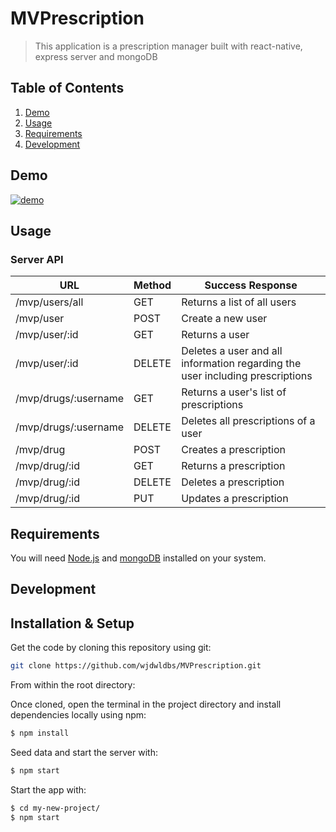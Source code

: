 # MVPrescription

> This application is a prescription manager built with react-native, express server and mongoDB

## Table of Contents

1. [Demo](#demo)
2. [Usage](#usage)
3. [Requirements](#requirements)
4. [Development](#development)

## Demo <a name="demo"></a>

[![demo](https://img.youtube.com/vi/6LinjARIe8I/maxresdefault.jpg)](https://www.youtube.com/embed/6LinjARIe8I)

## Usage <a name="usage"></a>

### Server API

| URL | Method | Success Response |
| --- | --- | --- |
| /mvp/users/all | GET | Returns a list of all users |
| /mvp/user | POST | Create a new user |
| /mvp/user/:id | GET | Returns a user |
| /mvp/user/:id | DELETE | Deletes a user and all information regarding the user including prescriptions |
| /mvp/drugs/:username | GET | Returns a user's list of prescriptions |
| /mvp/drugs/:username | DELETE | Deletes all prescriptions of a user |
| /mvp/drug | POST | Creates a prescription |
| /mvp/drug/:id | GET | Returns a prescription |
| /mvp/drug/:id | DELETE | Deletes a prescription |
| /mvp/drug/:id | PUT | Updates a prescription |

## Requirements <a name="requirements"></a>

You will need [Node.js](https://nodejs.org/en/) and [mongoDB](https://docs.mongodb.com/manual/administration/install-community/) installed on your system.

## Development <a name="development"></a>

## Installation & Setup <a name="installation"></a>

Get the code by cloning this repository using git:

```bash
git clone https://github.com/wjdwldbs/MVPrescription.git
```

From within the root directory:

Once cloned, open the terminal in the project directory and install dependencies locally using npm:

```bash
$ npm install
```

Seed data and start the server with:

```bash
$ npm start
```

Start the app with:

```bash
$ cd my-new-project/
$ npm start
```

